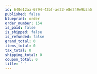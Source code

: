 ```yaml
---
id: 640e12aa-6794-42bf-ae23-e8e249e9b3a5
published: false
blueprint: order
order_number: 154
is_paid: false
is_shipped: false
is_refunded: false
grand_total: 0
items_total: 0
tax_total: 0
shipping_total: 0
coupon_total: 0
title: ' '
---
```

